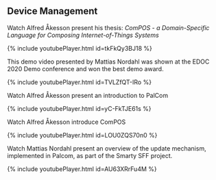 ## Device Management

Watch Alfred Åkesson present his thesis: *ComPOS - a Domain-Specific Language for Composing Internet-of-Things Systems*

{% include youtubePlayer.html id=tkFkQy3BJ18 %}


This demo video presented by Mattias Nordahl was shown at the EDOC 2020 Demo conference and won the best demo award.

{% include youtubePlayer.html id=TVLZfQT-IRo %}

Watch Alfred Åkesson present an introduction to PalCom

{% include youtubePlayer.html id=yC-FkTJE61s %}

Watch Alfred Åkesson introduce ComPOS

{% include youtubePlayer.html id=LOU0ZQS70n0 %}

Watch Mattias Nordahl present an overview of the update mechanism, implemented in Palcom, as part of the Smarty SFF project.

{% include youtubePlayer.html id=AU63XRrFu4M %}
